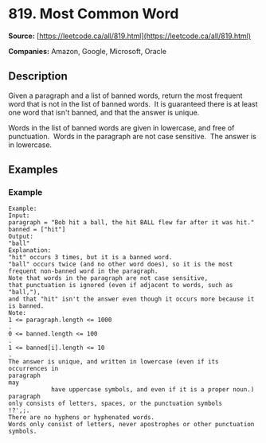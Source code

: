 # 819. Most Common Word

**Source:** [https://leetcode.ca/all/819.html](https://leetcode.ca/all/819.html)

**Companies:** Amazon, Google, Microsoft, Oracle

## Description

Given a paragraph and a list of banned words, return the most frequent word that is not
        in the list of banned words.  It is guaranteed there is at least one word that isn't
        banned, and that the answer is unique.

Words in the list of banned words are given in lowercase, and free of punctuation. 
        Words in the paragraph are not case sensitive.  The answer is in lowercase.

## Examples

### Example

```
Example:
Input:
paragraph = "Bob hit a ball, the hit BALL flew far after it was hit."
banned = ["hit"]
Output:
"ball"
Explanation:
"hit" occurs 3 times, but it is a banned word.
"ball" occurs twice (and no other word does), so it is the most frequent non-banned word in the paragraph.
Note that words in the paragraph are not case sensitive,
that punctuation is ignored (even if adjacent to words, such as "ball,"),
and that "hit" isn't the answer even though it occurs more because it is banned.
Note:
1 <= paragraph.length <= 1000
.
0 <= banned.length <= 100
.
1 <= banned[i].length <= 10
.
The answer is unique, and written in lowercase (even if its occurrences in
paragraph
may
            have uppercase symbols, and even if it is a proper noun.)
paragraph
only consists of letters, spaces, or the punctuation symbols
!?',;.
There are no hyphens or hyphenated words.
Words only consist of letters, never apostrophes or other punctuation symbols.
```

